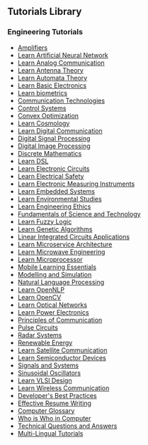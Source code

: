 ## Tutorials Library
### Engineering Tutorials
* [Amplifiers](/amplifiers/index.htm) <!--https://www.tutorialspoint.com/images/amplifiers_icon.png--> 
* [Learn Artificial Neural Network](/artificial_neural_network/index.htm) <!--https://www.tutorialspoint.com/images/artificial_neural_network_icon.png--> 
* [Learn Analog Communication](/analog_communication/index.htm) <!--https://www.tutorialspoint.com/images/analog_communication_icon.png--> 
* [Learn Antenna Theory](/antenna_theory/index.htm) <!--https://www.tutorialspoint.com/images/antenna_theory_icon.png--> 
* [Learn Automata Theory](/automata_theory/index.htm) <!--https://www.tutorialspoint.com/images/automata_theory_icon.png--> 
* [Learn Basic Electronics](/basic_electronics/index.htm) <!--https://www.tutorialspoint.com/images/basic_electronics_icon.png--> 
* [Learn biometrics](/biometrics/index.htm) <!--https://www.tutorialspoint.com/images/biometrics_icon.png--> 
* [Communication Technologies](/communication_technologies/index.htm) <!--https://www.tutorialspoint.com/images/communication_technologies_icon.png--> 
* [Control Systems](/control_systems/index.htm) <!--https://www.tutorialspoint.com/images/control_systems_icon.png--> 
* [Convex Optimization](/convex_optimization/index.htm) <!--https://www.tutorialspoint.com/images/convex_optimization_icon.png--> 
* [Learn Cosmology](/cosmology/index.htm) <!--https://www.tutorialspoint.com/images/cosmology_icon.png--> 
* [Learn Digital Communication](/digital_communication/index.htm) <!--https://www.tutorialspoint.com/images/digital_communication_icon.png--> 
* [Digital Signal Processing](/digital_signal_processing/index.htm) <!--https://www.tutorialspoint.com/images/digital_signal_processing_icon.png--> 
* [Digital Image Processing](/dip/index.htm) <!--https://www.tutorialspoint.com/images/dip_icon.png--> 
* [Discrete Mathematics](/discrete_mathematics/index.htm) <!--https://www.tutorialspoint.com/images/discrete_mathematics_icon.png--> 
* [Learn DSL](/dsl/index.htm) <!--https://www.tutorialspoint.com/images/dsl_icon.png--> 
* [Learn Electronic Circuits](/electronic_circuits/index.htm) <!--https://www.tutorialspoint.com/images/electronic_circuits_icon.png--> 
* [Learn Electrical Safety](/electrical_safety/index.htm) <!--https://www.tutorialspoint.com/images/electrical_safety_icon.png--> 
* [Learn Electronic Measuring Instruments](/electronic_measuring_instruments/index.htm) <!--https://www.tutorialspoint.com/images/electronic_measuring_instruments_icon.png--> 
* [Learn Embedded Systems](/embedded_systems/index.htm) <!--https://www.tutorialspoint.com/images/embedded_systems_icon.png--> 
* [Learn Environmental Studies](/environmental_studies/index.htm) <!--https://www.tutorialspoint.com/images/environmental_studies_icon.png--> 
* [Learn Engineering Ethics](/engineering_ethics/index.htm) <!--https://www.tutorialspoint.com/images/engineering_ethics_icon.png--> 
* [Fundamentals of Science and Technology](/fundamentals_of_science_and_technology/index.htm) <!--https://www.tutorialspoint.com/images/fundamentals_of_science_and_technology_icon.png--> 
* [Learn Fuzzy Logic](/fuzzy_logic/index.htm) <!--https://www.tutorialspoint.com/images/fuzzy_logic_icon.png--> 
* [Learn Genetic Algorithms](/genetic_algorithms/index.htm) <!--https://www.tutorialspoint.com/images/genetic_algorithms_icon.png--> 
* [Linear Integrated Circuits Applications](/linear_integrated_circuits_applications/index.htm) <!--https://www.tutorialspoint.com/images/linear_integrated_circuits_applications_icon.png--> 
* [Learn Microservice Architecture](/microservice_architecture/index.htm) <!--https://www.tutorialspoint.com/images/microservice_architecture_icon.png--> 
* [Learn Microwave Engineering](/microwave_engineering/index.htm) <!--https://www.tutorialspoint.com/images/microwave_engineering_icon.png--> 
* [Learn Microprocessor](/microprocessor/index.htm) <!--https://www.tutorialspoint.com/images/microprocessor_icon.png--> 
* [Mobile Learning Essentials](/mobile_learning_essentials/index.htm) <!--https://www.tutorialspoint.com/images/mobile_learning_essentials_icon.png--> 
* [Modelling and Simulation](/modelling_and_simulation/index.htm) <!--https://www.tutorialspoint.com/images/modelling_and_simulation_icon.png--> 
* [Natural Language Processing](/natural_language_processing/index.htm) <!--https://www.tutorialspoint.com/images/natural_language_processing_icon.png--> 
* [Learn OpenNLP](/opennlp/index.htm) <!--https://www.tutorialspoint.com/images/opennlp_icon.png--> 
* [Learn OpenCV](/opencv/index.htm) <!--https://www.tutorialspoint.com/images/opencv_icon.png--> 
* [Learn Optical Networks](/optical_networks/index.htm) <!--https://www.tutorialspoint.com/images/optical_networks_icon.png--> 
* [Learn Power Electronics](/power_electronics/index.htm) <!--https://www.tutorialspoint.com/images/power_electronics_icon.png--> 
* [Principles of Communication](/principles_of_communication/index.htm) <!--https://www.tutorialspoint.com/images/principles_of_communication_icon.png--> 
* [Pulse Circuits](/pulse_circuits/index.htm) <!--https://www.tutorialspoint.com/images/pulse_circuits_icon.png--> 
* [Radar Systems](/radar_systems/index.htm) <!--https://www.tutorialspoint.com/images/radar_systems_icon.png--> 
* [Renewable Energy](/renewable_energy/index.htm) <!--https://www.tutorialspoint.com/images/renewable_energy_icon.png--> 
* [Learn Satellite Communication](/satellite_communication/index.htm) <!--https://www.tutorialspoint.com/images/satellite_communication_icon.png--> 
* [Learn Semiconductor Devices](/semiconductor_devices/index.htm) <!--https://www.tutorialspoint.com/images/semiconductor_devices_icon.png--> 
* [Signals and Systems](/signals_and_systems/index.htm) <!--https://www.tutorialspoint.com/images/signals_and_systems_icon.png--> 
* [Sinusoidal Oscillators](/sinusoidal_oscillators/index.htm) <!--https://www.tutorialspoint.com/images/sinusoidal_oscillators_icon.png--> 
* [Learn VLSI Design](/vlsi_design/index.htm) <!--https://www.tutorialspoint.com/images/vlsi_design_icon.png--> 
* [Learn Wireless Communication](/wireless_communication/index.htm) <!--https://www.tutorialspoint.com/images/wireless_communication_icon.png--> 
* [Developer's Best Practices](/developers_best_practices/index.htm) <!--https://www.tutorialspoint.com/images/developers-best-practices.png--> 
* [Effective Resume Writing](/effective_resume_writing.htm) <!--https://www.tutorialspoint.com/images/resume-writing.png--> 
* [Computer Glossary](/computer_glossary.htm) <!--https://www.tutorialspoint.com/images/computer-glossary.png--> 
* [Who is Who in Computer](/computer_whoiswho.htm) <!--https://www.tutorialspoint.com/images/who-is-who.png--> 
* [Technical Questions and Answers](/questions_and_answers.htm) <!--https://www.tutorialspoint.com/images/questions-answers.png--> 
* [Multi-Lingual Tutorials](/multi_language_tutorials.htm) <!--https://www.tutorialspoint.com/images/multilanguage-tutorials.png--> 
